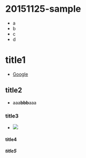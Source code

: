 # 20151125-sample
- a
- b
- c
- d

# title1
- <a href="google.com">Google</a>

## title2
- aaa**bbb**aaa
 

### title3
- <img src="https://www.google.co.jp/images/branding/googlelogo/2x/googlelogo_color_272x92dp.png" />

#### title4
##### title5
